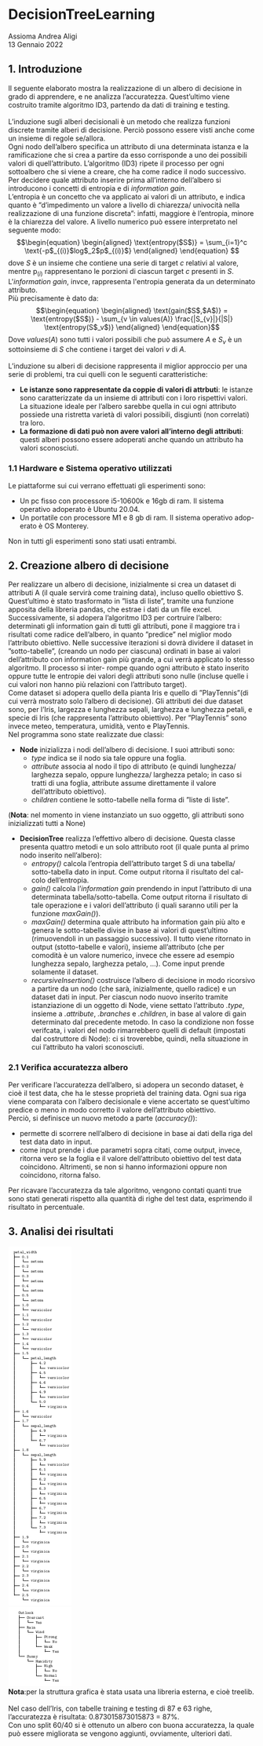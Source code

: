 # DecisionTreeLearning
Assioma Andrea Aligi\
13 Gennaio 2022
## 1. Introduzione
Il seguente elaborato mostra la realizzazione di un albero di decisione in grado
di apprendere, e ne analizza l’accuratezza. Quest’ultimo viene costruito tramite
algoritmo ID3, partendo da dati di training e testing.\
\
L’induzione sugli alberi decisionali è un metodo che realizza funzioni discrete
tramite alberi di decisione. Perciò possono essere visti anche come un insieme
di regole se/allora.\
Ogni nodo dell’albero specifica un attributo di una determinata istanza e la
ramificazione che si crea a partire da esso corrisponde a uno dei possibili valori
di quell’attributo. L’algoritmo (ID3) ripete il processo per ogni sottoalbero che
si viene a creare, che ha come radice il nodo successivo.
Per decidere quale attributo inserire prima all’interno dell’albero si introducono
i concetti di entropia e di _information gain_.\
L’entropia è un concetto che va applicato ai valori di un attributo, e indica
quanto è ”d’impedimento un valore a livello di chiarezza/ univocità nella realizzazione di una funzione discreta”: infatti, maggiore è l’entropia, minore è
la chiarezza del valore. A livello numerico può essere interpretato nel seguente
modo:$$\begin{equation}
    \begin{aligned} 
        \text{entropy($S$)} = \sum_{i=1}^c \text{-p$_{(i)}$log$_2$p$_{(i)}$}
    \end{aligned}
\end{equation} $$
dove $S$ è  un insieme che contiene una serie di target $c$ relativi al valore, mentre p$_{(i)}$ rappresentano le porzioni di ciascun target $c$ presenti in $S$.\
L'_information gain_, invce, rappresenta l'entropia generata da un determinato attributo.\
Più precisamente è dato da:$$\begin{equation}
    \begin{aligned}
        \text{gain($S$,$A$)} = \text{entropy($S$)} - \sum_{v \in values(A)} \frac{|S_{v}|}{|S|} \text{entropy(S$_v$)}
    \end{aligned}
\end{equation}$$
Dove $values(A)$ sono tutti i valori possibili che può assumere $A$ e $S_v$ è un sottoinsieme di $S$ che contiene i target dei valori $v$ di $A$.\
\
L’induzione su alberi di decisione rappresenta il miglior approccio per una serie
di problemi, tra cui quelli con le seguenti caratteristiche:
* **Le istanze sono rappresentate da coppie di valori di attrbuti**: le
istanze sono caratterizzate da un insieme di attributi con i loro rispettivi
valori. La situazione ideale per l’albero sarebbe quella in cui ogni attributo
possiede una ristretta varietà di valori possibili, disgiunti (non correlati)
tra loro.
* **La formazione di dati può non avere valori all’interno degli attributi**: questi alberi possono essere adoperati anche quando un attributo
ha valori sconosciuti.
### 1.1 Hardware e Sistema operativo utilizzati
Le piattaforme sui cui verrano effettuati gli esperimenti sono:
* Un pc fisso con processore i5-10600k e 16gb di ram. Il sistema operativo
adoperato è Ubuntu 20.04.
* Un portatile con processore M1 e 8 gb di ram. Il sistema operativo adop-
erato è OS Monterey.
<!---->
Non in tutti gli esperimenti sono stati usati entrambi.
## 2. Creazione albero di decisione
Per realizzare un albero di decisione, inizialmente si crea un dataset di attributi
A (il quale servirà come training data), incluso quello obiettivo S. Quest’ultimo
è stato trasformato in ”lista di liste”, tramite una funzione apposita della libreria pandas, che estrae i dati da un file excel.\
Successivamente, si adopera l’algoritmo ID3 per cortruire l’albero: determinati
gli information gain di tutti gli attributi, pone il maggiore tra i risultati come
radice dell’albero, in quanto ”predice” nel miglior modo l’attributo obiettivo.
Nelle successive iterazioni si dovrà dividere il dataset in ”sotto-tabelle”, (creando
un nodo per ciascuna) ordinati in base ai valori dell’attributo con information
gain più grande, a cui verrà applicato lo stesso algoritmo. Il processo si inter-
rompe quando ogni attributo è stato inserito oppure tutte le entropie dei valori
degli attributi sono nulle (incluse quelle i cui valori non hanno più relazioni con
l’attributo target).\
Come dataset si adopera quello della pianta Iris e quello di ”PlayTennis”(di cui
verrà mostrato solo l’albero di decisione). Gli attributi dei due dataset sono, per
l’Iris, largezza e lunghezza sepali, larghezza e lunghezza petali, e specie di Iris
(che rappresenta l’attributo obiettivo). Per ”PlayTennis” sono invece meteo,
temperatura, umidità, vento e PlayTennis.\
Nel programma sono state realizzate due classi:
* __Node__ inizializza i nodi dell’albero di decisione. I suoi attributi sono:
    * _type_ indica se il nodo sia tale oppure una foglia.
    * _attribute_ associa al nodo il tipo di attributo (e quindi lunghezza/
larghezza sepalo, oppure lunghezza/ larghezza petalo; in caso si tratti
di una foglia, attribute assume direttamente il valore dell’attributo
obiettivo).
    * _children_ contiene le sotto-tabelle nella forma di ”liste di liste”.
<!---->
(__Nota__: nel momento in viene instanziato un suo oggetto, gli attributi sono
inizializzati tutti a None)
* __DecisionTree__ realizza l’effettivo albero di decisione. Questa classe presenta quattro metodi e un solo attributo root (il quale punta al primo
nodo inserito nell’albero):
    * _entropy()_ calcola l’entropia dell’attributo target S di una tabella/
sotto-tabella dato in input. Come output ritorna il risultato del cal-
colo dell’entropia.
    * _gain()_ calcola l’_information gain_ prendendo in input l’attributo
di una determinata tabella/sotto-tabella. Come output ritorna il
risultato di tale operazione e i valori dell’attributo (i quali saranno
utili per la funzione _maxGain()_).
    * _maxGain()_ determina quale attributo ha information gain più alto
e genera le sotto-tabelle divise in base ai valori di quest’ultimo (rimuovendoli in un passaggio successivo). Il tutto viene ritornato in output
(stotto-tabelle e valori), insieme all’attributo (che per comodità è
un valore numerico, invece che essere ad esempio lunghezza sepalo,
larghezza petalo, ...). Come input prende solamente il dataset.
    * _recursiveInsertion()_ costruisce l’albero di decisione in modo ricorsivo a partire da un nodo (che sarà, inizialmente, quello radice)
e un dataset dati in input. Per ciascun nodo nuovo inserito tramite
istanziazione di un oggetto di Node, viene settato l’attributo _.type_,
insieme a _.attribute_, _.branches_ e _.children_, in base al valore
di gain determinato dal precedente metodo. In caso la condizione
non fosse verifcata, i valori del nodo rimarrebbero quelli di default
(impostati dal costruttore di Node): ci si troverebbe, quindi, nella
situazione in cui l’attributo ha valori sconosciuti.
### 2.1 Verifica accuratezza albero
Per verificare l’accuratezza dell’albero, si adopera un secondo dataset, è cioè
il test data, che ha le stesse proprietà del training data. Ogni sua riga viene
comparata con l’albero decisionale e viene accertato se quest’ultimo predice o
meno in modo corretto il valore dell’attributo obiettivo.\
Perciò, si definisce un nuovo metodo a parte (_accuracy()_):
* permette di scorrere nell’albero di decisione in base ai dati della riga del
test data dato in input.
* come input prende i due parametri sopra citati, come output, invece, ritorna vero se la foglia e il valore dell’attributo obiettivo del test data coincidono. Altrimenti, se non si hanno informazioni oppure non coincidono,
ritorna falso.
<!---->
Per ricavare l’accuratezza da tale algoritmo, vengono contati quanti true sono
stati generati rispetto alla quantità di righe del test data, esprimendo il risultato
in percentuale.
## 3. Analisi dei risultati
![Alt text](image.png)\
![Alt text](image-1.png)\
**Nota**:per la struttura grafica è stata usata una libreria esterna, e cioè treelib.\
\
Nel caso dell’Iris, con tabelle training e testing di 87 e 63 righe, l’accuratezza
è risultata: 0.873015873015873 = 87%.\
Con uno split 60/40 si è ottenuto un albero con buona accuratezza, la quale può
essere migliorata se vengono aggiunti, ovviamente, ulteriori dati.